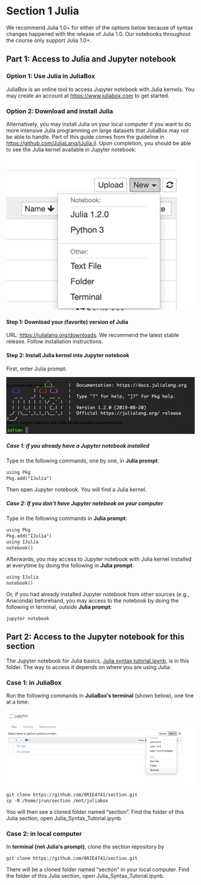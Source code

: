 # Section 1 Julia
We recommend Julia 1.0+ for either of the options below because of syntax changes happened with the release of Julia 1.0. Our notebooks throughout the course only support Julia 1.0+.

## Part 1: Access to Julia and Jupyter notebook
### Option 1: Use Julia in JuliaBox
JuliaBox is an online tool to access Jupyter notebook with Julia kernels. You may create an account at <https://www.juliabox.com> to get started.

### Option 2: Download and install Julia
Alternatively, you may install Julia on your local computer if you want to do more intensive Julia programming on large datasets that JuliaBox may not be able to handle. Part of this guide comes from the guideline in <https://github.com/JuliaLang/IJulia.jl>. Upon completion, you should be able to see the Julia kernel available in Jupyter notebook:

![Julia kernel](https://github.com/ORIE4741/section/blob/master/Section%201%20Julia/Julia_kernel.png "Julia kernel")

#### Step 1: Download your (favorite) version of Julia
URL: <https://julialang.org/downloads>. We recommend the latest stable release. Follow installation instructions.

#### Step 2: Install Julia kernel into Jupyter notebook
First, enter Julia prompt:

![Julia prompt](https://github.com/ORIE4741/section/blob/master/Section%201%20Julia/Julia_prompt.png "Julia prompt")


##### Case 1: if you already have a Jupyter notebook installed

Type in the following commands, one by one, in **Julia prompt**:
```
using Pkg
Pkg.add("IJulia")
```
Then open Jupyter notebook. You will find a Julia kernel.

##### Case 2: If you don’t have Jupyter notebook on your computer

Type in the following commands in **Julia prompt**:
```
using Pkg
Pkg.add("IJulia")
using IJulia
notebook()
```
Afterwards, you may access to Jupyter notebook with Julia kernel installed at everytime by doing the following in **Julia prompt**:
```
using IJulia
notebook()
```
Or, if you had already installed Jupyter notebook from other sources (e.g., Anaconda) beforehand, you may access to the notebook by doing the following in terminal, outside **Julia prompt**:
```
jupyter notebook
```


## Part 2: Access to the Jupyter notebook for this section

The Jupyter notebook for Julia basics, [Julia syntax tutorial.ipynb](Julia_Syntax_Tutorial.ipynb), is in this folder. The way to access it depends on where you are using Julia:

### Case 1: in JuliaBox
Run the following commands in **JuliaBox’s terminal** (shown below), one line at a time:

![JuliaBox's terminal](https://github.com/ORIE4741/section/blob/master/Section%201%20Julia/JuliaBox_terminal.png "JuliaBox's terminal")

```
git clone https://github.com/ORIE4741/section.git
cp -R /home/jrun/section /mnt/juliabox
```

You will then see a cloned folder named “section”. Find the folder of this Julia section, open Julia_Syntax_Tutorial.ipynb.


### Case 2: in local computer
In **terminal (not Julia's prompt)**, clone the section repository by

```
git clone https://github.com/ORIE4741/section.git
```

There will be a cloned folder named "section" in your local computer. Find the folder of this Julia section, open Julia_Syntax_Tutorial.ipynb.
